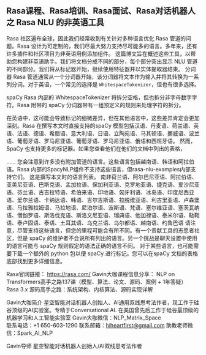 ## Rasa课程、Rasa培训、Rasa面试、Rasa对话机器人之 Rasa NLU 的非英语工具 

Rasa 社区遍布全球，因此我们经常收到有关针对多种语言优化 Rasa 管道的问题。Rasa 设计为可定制的，我们尽最大努力支持尽可能多的语言。多年来，还有许多插件和社区项目为非英语用例添加组件。
这篇博文旨在概述这些工具，以帮助您构建非英语助手。我们将文档分成不同的部分，每个部分突出显示 NLU 管道的不同部分。我们将从标记器开始，继续使用特征器并以实体提取器结束。
分词器
Rasa 管道通常从一个分词器开始，该分词器将文本作为输入并将其转换为一系列分词。对于英语，一个常见的选择是 `WhitespaceTokenizer`，但也有很多选择。

spaCy
Rasa 内部的 WhitespaceTokenizer 将拆分空格，但也拆分非字母数字字符。Rasa 附带的 spaCy 分词器带有一组预定义的规则来处理字符的拆分。

 
在英语中，这可能会导致标记的细微差异，但在其他语言中，这些差异肯定会更加深刻。Rasa 在撰写本文时直接支持的spaCy 模型包括汉语、丹麦语、荷兰语、英语、法语、德语、希腊语、意大利语、日语、立陶宛语、马其顿语、挪威语、波兰语、葡萄牙语、罗马尼亚语、葡萄牙语、罗马尼亚语、俄语和西班牙语。
然而，SpaCy 也支持更多的标记器。如果您查看他们在他们的文档中列出的表格，

……
您会注意到许多没有附加管道的语言。这些语言包括越南语、韩语和阿拉伯语。Rasa 内部的SpacyNLP组件不支持这些语言，但rasa-nlu-examples内部支持它们。
这是撰写本文时的语言列表。
南非荷兰语、阿尔巴尼亚语、阿拉伯语、亚美尼亚语、巴斯克语、孟加拉语、保加利亚语、克罗地亚语、捷克语、爱沙尼亚语、芬兰语、古吉拉特语、希伯来语、印地语、匈牙利语、冰岛语、印度尼西亚语、爱尔兰语、卡纳达语、韩语、吉尔吉斯语、拉脱维亚语、利古里亚语、卢森堡语、马拉雅拉姆语、马拉地语、尼泊尔语、波斯语、梵语、塞尔维亚语、塞茨瓦纳语、僧伽罗语、斯洛伐克语、斯洛文尼亚语、瑞典语、他加禄语、泰米尔语、鞑靼语、泰卢固语、泰语、土耳其语、乌克兰语、乌尔都语、越南语、约鲁巴语
请注意，尽管支持这些语言，但您的里程可能会有所不同。有一个贡献工具的志愿者社区，但是 spaCy 的维护者不会说所有列出的语言。另一个挑战是聊天设置中使用的语言可能与 spaCy 规则假定的语法正确的语言不同。
对于某些语言，也可能需要下载一个额外的 python 包以便 spaCy 进行标记。您可以在spaCy 文档的表格底部找到更多详细信息。

 

Rasa官网链接： https://rasa.com/
Gavin大咖课程信息分享：
NLP on Transformers高手之路137课（模型、算法、论文、源码、案例 + 1年答疑）
Rasa 3.x 源码高手之路：系统架构、内核算法、源码实现详解




Gavin大咖简介
星空智能对话机器人创始人、AI通用双线思考法作者，现工作于硅谷顶级的AI实验室。专精于Conversational AI. 在美国曾先后工作于硅谷最顶级的机器学习和人工智能实验室 
Gavin大咖微信：NLP_Matrix_Space  
联系电话：+1 650-603-1290
联系邮箱：hiheartfirst@gmail.com
助教老师微信：Spark_AI_NLP  




Gavin导师
星空智能对话机器人创始人/AI双线思考法作者
